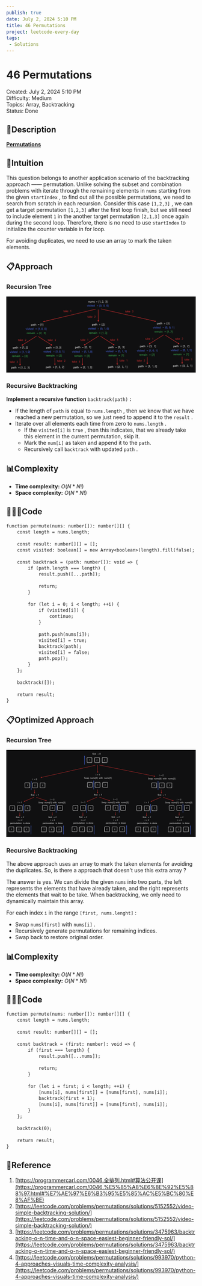 ```yaml
---
publish: true
date: July 2, 2024 5:10 PM
title: 46 Permutations
project: leetcode-every-day
tags:
 - Solutions
---
```


# 46 Permutations

Created: July 2, 2024 5:10 PM<br>
Difficulty: Medium<br>
Topics: Array, Backtracking<br>
Status: Done<br>

## 📖Description

[**Permutations**](https://leetcode.com/problems/permutations/description)

## 🤔Intuition

This question belongs to another application scenario of the backtracking approach —— permutation. Unlike solving the subset and combination problems with iterate through the remaining elements in `nums` starting from the given `startIndex` , to find out all the possible permutations, we need to search from scratch in each recursion. Consider this case `[1,2,3]` , we can get a target permutation `[1,2,3]` after the first loop finish, but we still need to include element `1` in the another target permutation `[2,1,3]` once again during the second loop. Therefore, there is no need to use `startIndex` to initialize the counter variable in for loop.

For avoiding duplicates, we need to use an array to mark the taken elements.

## 📋Approach

### Recursion Tree

![approach](images/46-Permutations-1.png)

### Recursive Backtracking

**Implement a recursive function** `backtrack(path)` **:**

- If the length of `path` is equal to `nums.length` , then we know that we have reached a new permutation, so we just need to append it to the `result` .
- Iterate over all elements each time from zero to `nums.length` .
  - If the `visited[i]` is `true` , then this indicates, that we already take this element in the current permutation, skip it.
  - Mark the `num[i]` as taken and append it to the `path`.
  - Recursively call `backtrack` with updated `path` .

## 📊Complexity

- **Time complexity:** $O(N*N!)$
- **Space complexity:** $O(N*N!)$

## 🧑🏻‍💻Code

```tsx
function permute(nums: number[]): number[][] {
    const length = nums.length;

    const result: number[][] = [];
    const visited: boolean[] = new Array<boolean>(length).fill(false);

    const backtrack = (path: number[]): void => {
        if (path.length === length) {
            result.push([...path]);

            return;
        }

        for (let i = 0; i < length; ++i) {
            if (visited[i]) {
                continue;
            }

            path.push(nums[i]);
            visited[i] = true;
            backtrack(path);
            visited[i] = false;
            path.pop();
        }
    };

    backtrack([]);

    return result;
}
```

## 📋Optimized Approach

### Recursion Tree

![optimized_approach](images/46-Permutations-2.png)

### Recursive Backtracking

The above approach uses an array to mark the taken elements for avoiding the duplicates. So, is there a approach that doesn't use this extra array ?

The answer is yes. We can divide the given `nums` into two parts, the left represents the elements that have already taken, and the right represents the elements that wait to be take. When backtracking, we only need to dynamically maintain this array.

For each index `i` in the range `[first, nums.lenght]` :

- Swap `nums[first]` with `nums[i]` .
- Recursively generate permutations for remaining indices.
- Swap back to restore original order.

## 📊Complexity

- **Time complexity:** $O(N*N!)$
- **Space complexity:** $O(N*N!)$

## 🧑🏻‍💻Code

```tsx
function permute(nums: number[]): number[][] {
    const length = nums.length;

    const result: number[][] = [];

    const backtrack = (first: number): void => {
        if (first === length) {
            result.push([...nums]);

            return;
        }

        for (let i = first; i < length; ++i) {
            [nums[i], nums[first]] = [nums[first], nums[i]];
            backtrack(first + 1);
            [nums[i], nums[first]] = [nums[first], nums[i]];
        }
    };

    backtrack(0);

    return result;
}
```

## 🔖Reference

1. [https://programmercarl.com/0046.全排列.html#算法公开课](https://programmercarl.com/0046.%E5%85%A8%E6%8E%92%E5%88%97.html#%E7%AE%97%E6%B3%95%E5%85%AC%E5%BC%80%E8%AF%BE)
2. [https://leetcode.com/problems/permutations/solutions/5152552/video-simple-backtracking-solution/](https://leetcode.com/problems/permutations/solutions/5152552/video-simple-backtracking-solution/)
3. [https://leetcode.com/problems/permutations/solutions/3475963/backtracking-o-n-time-and-o-n-space-easiest-beginner-friendly-sol/](https://leetcode.com/problems/permutations/solutions/3475963/backtracking-o-n-time-and-o-n-space-easiest-beginner-friendly-sol/)
4. [https://leetcode.com/problems/permutations/solutions/993970/python-4-approaches-visuals-time-complexity-analysis/](https://leetcode.com/problems/permutations/solutions/993970/python-4-approaches-visuals-time-complexity-analysis/)
